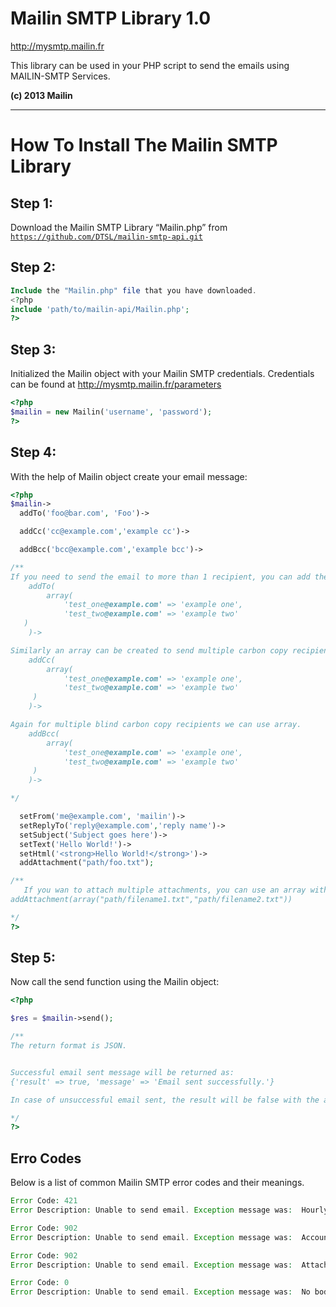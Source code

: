 # Mailin SMTP Library 1.0 #
http://mysmtp.mailin.fr

This library can be used in your PHP script to send the emails using MAILIN-SMTP Services. 

**(c) 2013 Mailin**

<hr>

# How To Install The Mailin SMTP Library #

## Step 1: ##
Download the Mailin SMTP Library “Mailin.php” from 
<code>https://github.com/DTSL/mailin-smtp-api.git</code>

## Step 2: ##
```php
Include the "Mailin.php" file that you have downloaded.
<?php
include 'path/to/mailin-api/Mailin.php';
?>
```

## Step 3: ##
Initialized the Mailin object with your Mailin SMTP credentials. Credentials can be found at http://mysmtp.mailin.fr/parameters
```php
<?php
$mailin = new Mailin('username', 'password');
?>
```

## Step 4: ##
With the help of Mailin object create your email message: 
```php
<?php
$mailin->
  addTo('foo@bar.com', 'Foo')-> 

  addCc('cc@example.com','example cc')-> 

  addBcc('bcc@example.com','example bcc')->

/**
If you need to send the email to more than 1 recipient, you can add them in an array format.
    addTo(
        array(
            'test_one@example.com' => 'example one',
            'test_two@example.com' => 'example two'
   )
    )->

Similarly an array can be created to send multiple carbon copy recipients.
    addCc(
        array(
            'test_one@example.com' => 'example one',
            'test_two@example.com' => 'example two'
	 )
    )->

Again for multiple blind carbon copy recipients we can use array.
    addBcc(
        array(
            'test_one@example.com' => 'example one',
            'test_two@example.com' => 'example two'
	 )
    )->

*/

  setFrom('me@example.com', 'mailin')->
  setReplyTo('reply@example.com','reply name')->
  setSubject('Subject goes here')->
  setText('Hello World!')->
  setHtml('<strong>Hello World!</strong>')->
  addAttachment("path/foo.txt");

/**
   If you wan to attach multiple attachments, you can use an array with the addAttachment function. For example:
addAttachment(array("path/filename1.txt","path/filename2.txt"))

*/
?>
```

## Step 5: ##
Now call the send function using the Mailin object:
```php
<?php

$res = $mailin->send();

/**
The return format is JSON.


Successful email sent message will be returned as:
{'result' => true, 'message' => 'Email sent successfully.'}

In case of unsuccessful email sent, the result will be false with the appropriate failure message.

*/
?>
```
 
## Erro Codes ##
Below is a list of common Mailin SMTP error codes and their meanings.

```php
Error Code: 421
Error Description: Unable to send email. Exception message was:  Hourly Quota Exceeded.

Error Code: 902
Error Description: Unable to send email. Exception message was:  Account Terminated.

Error Code: 902
Error Description: Unable to send email. Exception message was:  Attachment data too large. Maximum attachment limit is 3 MB.

Error Code: 0
Error Description: Unable to send email. Exception message was:  No body specified.
```
